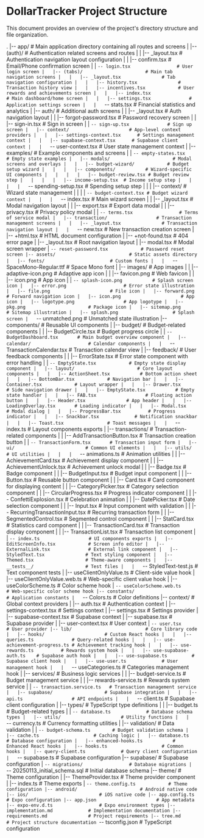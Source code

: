 # DollarTracker Project Structure

This document provides an overview of the project's directory structure and file organization.

.
|-- app/                                # Main application directory containing all routes and screens
|   |-- (auth)/                        # Authentication related screens and routes
|   |   |-- _layout.tsx               # Authentication navigation layout configuration
|   |   |-- confirm.tsx               # Email/Phone confirmation screen
|   |   `-- login.tsx                 # User login screen
|   |-- (tabs)/                       # Main tab navigation screens
|   |   |-- _layout.tsx               # Tab navigation configuration
|   |   |-- history.tsx               # Transaction history view
|   |   |-- incentives.tsx            # User rewards and achievements screen
|   |   |-- index.tsx                 # Main dashboard/home screen
|   |   |-- settings.tsx              # Application settings screen
|   |   `-- stats.tsx                 # Financial statistics and analytics
|   |-- auth/                         # Additional auth screens
|   |   |-- _layout.tsx               # Auth navigation layout
|   |   |-- forgot-password.tsx       # Password recovery screen
|   |   |-- sign-in.tsx              # Sign in screen
|   |   `-- sign-up.tsx              # Sign up screen
|   |-- context/                      # App-level context providers
|   |   |-- settings-context.tsx      # Settings management context
|   |   |-- supabase-context.tsx      # Supabase client context
|   |   `-- user-context.tsx          # User state management context
|   |-- examples/                     # Example components and screens
|   |   `-- empty-states.tsx          # Empty state examples
|   |-- modals/                       # Modal screens and overlays
|   |   |-- budget-wizard/            # Budget setup wizard
|   |   |   |-- components/           # Wizard-specific UI components
|   |   |   |   |-- budget-review.tsx # Budget review step
|   |   |   |   |-- income-setup.tsx  # Income setup step
|   |   |   |   `-- spending-setup.tsx # Spending setup step
|   |   |   |-- context/             # Wizard state management
|   |   |   |   `-- budget-context.tsx # Budget wizard context
|   |   |   `-- index.tsx             # Main wizard screen
|   |   |-- _layout.tsx               # Modal navigation layout
|   |   |-- export.tsx                # Export data modal
|   |   |-- privacy.tsx               # Privacy policy modal
|   |   `-- terms.tsx                 # Terms of service modal
|   |-- transaction/                  # Transaction management screens
|   |   |-- _layout.tsx               # Transaction navigation layout
|   |   `-- new.tsx                   # New transaction creation screen
|   |-- +html.tsx                     # HTML document configuration
|   |-- +not-found.tsx               # 404 error page
|   |-- _layout.tsx                   # Root navigation layout
|   |-- modal.tsx                     # Modal screen wrapper
|   `-- reset-password.tsx            # Password reset screen
|-- assets/                           # Static assets directory
|   |-- fonts/                        # Custom fonts
|   |   `-- SpaceMono-Regular.ttf     # Space Mono font
|   |-- images/                       # App images
|   |   |-- adaptive-icon.png         # Adaptive app icon
|   |   |-- favicon.png               # Web favicon
|   |   |-- icon.png                  # App icon
|   |   `-- splash-icon.png           # Splash screen icon
|   |-- error.png                     # Error state illustration
|   |-- file.png                      # File icon
|   |-- forward.png                   # Forward navigation icon
|   |-- icon.png                      # App icon
|   |-- logotype.png                  # App logotype
|   |-- pkg.png                       # Package icon
|   |-- sitemap.png                   # Sitemap illustration
|   |-- splash.png                    # Splash screen
|   `-- unmatched.png                 # Unmatched state illustration
|-- components/                       # Reusable UI components
|   |-- budget/                       # Budget-related components
|   |   |-- BudgetCircle.tsx          # Budget progress circle
|   |   `-- BudgetDashboard.tsx       # Main budget overview component
|   |-- calendar/                     # Calendar components
|   |   `-- TransactionCalendar.tsx   # Transaction calendar view
|   |-- feedback/                     # User feedback components
|   |   |-- ErrorState.tsx            # Error state component with error handling
|   |   `-- EmptyState.tsx            # Empty state display component
|   |-- layout/                       # Core layout components
|   |   |-- ActionSheet.tsx           # Bottom action sheet
|   |   |-- BottomBar.tsx            # Navigation bar
|   |   |-- Container.tsx            # Layout wrapper
|   |   |-- Drawer.tsx               # Side navigation drawer
|   |   |-- EmptyState.tsx           # Empty state handler
|   |   |-- FAB.tsx                  # Floating action button
|   |   |-- Header.tsx               # App header
|   |   |-- LoadingOverlay.tsx       # Loading indicator
|   |   |-- Modal.tsx                # Modal dialog
|   |   |-- ProgressBar.tsx          # Progress indicator
|   |   |-- Snackbar.tsx             # Notification snackbar
|   |   |-- Toast.tsx                # Toast messages
|   |   `-- index.ts                 # Layout components exports
|   |-- transactions/                # Transaction-related components
|   |   |-- AddTransactionButton.tsx  # Transaction creation button
|   |   `-- TransactionForm.tsx       # Transaction input form
|   |-- ui/                          # Common UI elements
|   |   |-- utils/                    # UI utilities
|   |   |   `-- animations.ts         # Animation utilities
|   |   |-- AchievementCard.tsx       # Achievement display component
|   |   |-- AchievementUnlock.tsx     # Achievement unlock modal
|   |   |-- Badge.tsx                 # Badge component
|   |   |-- BudgetInput.tsx           # Budget input component
|   |   |-- Button.tsx               # Reusable button component
|   |   |-- Card.tsx                 # Card component for displaying content
|   |   |-- CategoryPicker.tsx        # Category selection component
|   |   |-- CircularProgress.tsx      # Progress indicator component
|   |   |-- ConfettiExplosion.tsx     # Celebration animation
|   |   |-- DatePicker.tsx            # Date selection component
|   |   |-- Input.tsx                # Input component with validation
|   |   |-- RecurringTransactionInput.tsx  # Recurring transaction form
|   |   |-- SegmentedControl.tsx      # Segmented control component
|   |   |-- StatCard.tsx              # Statistics card component
|   |   |-- TransactionCard.tsx       # Transaction display component
|   |   |-- TransactionList.tsx       # Transaction list component
|   |   `-- index.ts                  # UI components exports
|   |-- EditScreenInfo.tsx            # Screen info editor
|   |-- ExternalLink.tsx              # External link component
|   |-- StyledText.tsx               # Text styling component
|   |-- Themed.tsx                   # Theme-aware components
|   |-- __tests__/                   # Test files
|   |   `-- StyledText-test.js       # Text component tests
|   |-- useClientOnlyValue.ts        # Client-side value hook
|   |-- useClientOnlyValue.web.ts    # Web-specific client value hook
|   |-- useColorScheme.ts            # Color scheme hook
|   `-- useColorScheme.web.ts        # Web-specific color scheme hook
|-- constants/                       # Application constants
|   `-- Colors.ts                    # Color definitions
|-- context/                        # Global context providers
|   |-- auth.tsx                    # Authentication context
|   |-- settings-context.tsx        # Settings context
|   |-- settings.tsx                # Settings provider
|   |-- supabase-context.tsx        # Supabase context
|   |-- supabase.tsx                # Supabase provider
|   |-- user-context.tsx            # User context
|   `-- user.tsx                    # User provider
|-- lib/                           # Core library code
|   |-- hooks/                      # Custom React hooks
|   |   |-- queries.ts              # Query-related hooks
|   |   |-- use-achievement-progress.ts # Achievement tracking hook
|   |   |-- use-rewards.ts          # Rewards system hook
|   |   |-- use-supabase-auth.ts    # Supabase auth hook
|   |   |-- use-supabase.ts         # Supabase client hook
|   |   |-- use-user.ts             # User management hook
|   |   `-- useCategories.ts        # Categories management hook
|   |-- services/                   # Business logic services
|   |   |-- budget-service.ts       # Budget management service
|   |   |-- rewards-service.ts      # Rewards system service
|   |   `-- transaction.service.ts   # Transaction management service
|   |-- supabase/                   # Supabase integration
|   |   |-- api.ts                  # API endpoints
|   |   `-- client.ts               # Supabase client configuration
|   |-- types/                      # TypeScript type definitions
|   |   |-- budget.ts               # Budget-related types
|   |   `-- database.ts             # Database schema types
|   |-- utils/                      # Utility functions
|   |   `-- currency.ts             # Currency formatting utilities
|   |-- validation/                 # Data validation
|   |   `-- budget-schema.ts        # Budget validation schema
|   |-- cache.ts                    # Caching logic
|   |-- database.ts                 # Database configuration
|   |-- enhanced-hooks.ts           # Enhanced React hooks
|   |-- hooks.ts                    # Common hooks
|   |-- query-client.ts             # Query client configuration
|   `-- supabase.ts                 # Supabase configuration
|-- supabase/                      # Supabase configuration
|   `-- migrations/                 # Database migrations
|       `-- 20250113_initial_schema.sql # Initial database schema
|-- theme/                         # Theme configuration
|   |-- ThemeProvider.tsx          # Theme provider component
|   |-- index.ts                   # Theme exports
|   `-- theme.config.ts            # Theme configuration
|-- android/                       # Android native code
|-- ios/                          # iOS native code
|-- app.config.ts                 # Expo configuration
|-- app.json                      # App metadata
|-- expo-env.d.ts                 # Expo environment types
|-- implementation.md             # Implementation documentation
|-- requirements.md               # Project requirements
|-- tree.md                      # Project structure documentation
`-- tsconfig.json                # TypeScript configuration
